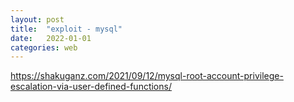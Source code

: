 ```yaml
---
layout: post
title:  "exploit - mysql"
date:   2022-01-01
categories: web
---
```



https://shakuganz.com/2021/09/12/mysql-root-account-privilege-escalation-via-user-defined-functions/